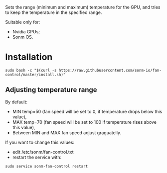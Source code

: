 Sets the range (minimum and maximum) temperature for the GPU, and tries to keep the temperature in the specified range.

Suitable only for:
- Nvidia GPUs;
- Sonm OS.

# Installation

`sudo bash -c "$(curl -s https://raw.githubusercontent.com/sonm-io/fan-control/master/install.sh)"`

## Adjusting temperature range

By default:
- MIN temp=50 (fan speed will be set to 0, if temperature drops below this value), 
- MAX temp=70 (fan speed will be set to 100 if temperature rises above this value),
- Between MIN and MAX fan speed adjust graguatelly.

If you want to change this values: 
- edit /etc/sonm/fan-control.txt
- restart the service with:

`sudo service sonm-fan-control restart`

